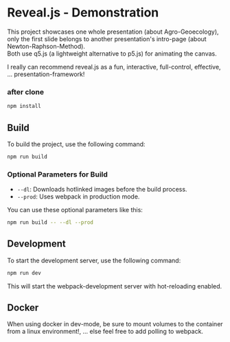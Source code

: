 # Reveal.js - Demonstration

This project showcases one whole presentation (about Agro-Geoecology), only the first slide belongs to another presentation's intro-page (about Newton-Raphson-Method).\
Both use q5.js (a lightweight alternative to p5.js) for animating the canvas.

I really can recommend reveal.js as a fun, interactive, full-control, effective, ... presentation-framework!

### after clone

```bash
npm install
```

## Build

To build the project, use the following command:

```bash
npm run build
```

### Optional Parameters for Build

-   `--dl`: Downloads hotlinked images before the build process.
-   `--prod`: Uses webpack in production mode.

You can use these optional parameters like this:

```bash
npm run build -- --dl --prod
```

## Development

To start the development server, use the following command:

```bash
npm run dev
```

This will start the webpack-development server with hot-reloading enabled.

## Docker

When using docker in dev-mode, be sure to mount volumes to the container from a linux environment!, ... else feel free to add polling to webpack.
